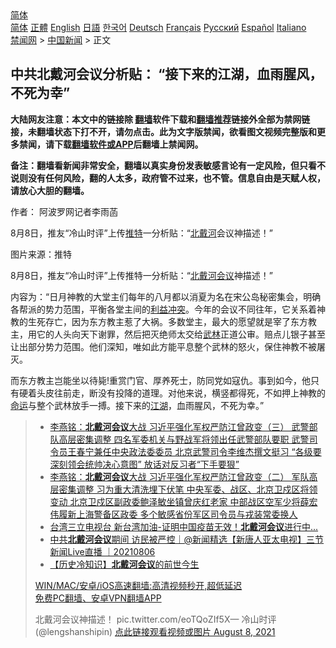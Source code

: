  <!-- 面包屑导航 --> <div class="breadcrumb"><!-- GTranslate: https://gtranslate.io/ -->  <div class="switcher notranslate">  <div class="selected">  <a href="#" onclick="return false;"> 简体</a>  </div>  <div class="option">  <a href="https://www.bannedbook.org" onclick="doGTranslate('zh-CN|zh-CN');jQuery('div.switcher div.selected a').html(jQuery(this).html());return false;" title="简体中文" class="nturl selected"> 简体</a>  <a href="https://www.bannedbook.org/zh-tw/" onclick="doGTranslate('zh-CN|zh-TW');jQuery('div.switcher div.selected a').html(jQuery(this).html());return false;" title="繁體中文" class="nturl"> 正體</a>  <a href="https://www.bannedbook.org/en/" onclick="doGTranslate('zh-CN|en');jQuery('div.switcher div.selected a').html(jQuery(this).html());return false;" title="English" class="nturl"> English</a>  <a href="https://www.bannedbook.org/ja/" onclick="doGTranslate('zh-CN|ja');jQuery('div.switcher div.selected a').html(jQuery(this).html());return false;" title="日本語" class="nturl"> 日語</a>  <a href="https://www.bannedbook.org/ko/" onclick="doGTranslate('zh-CN|ko');jQuery('div.switcher div.selected a').html(jQuery(this).html());return false;" title="한국어" class="nturl"> 한국어</a>  <a href="https://www.bannedbook.org/de/" onclick="doGTranslate('zh-CN|de');jQuery('div.switcher div.selected a').html(jQuery(this).html());return false;" title="Deutsch" class="nturl"> Deutsch</a>  <a href="https://www.bannedbook.org/fr/" onclick="doGTranslate('zh-CN|fr');jQuery('div.switcher div.selected a').html(jQuery(this).html());return false;" title="Français" class="nturl"> Français</a>  <a href="https://www.bannedbook.org/ru/" onclick="doGTranslate('zh-CN|ru');jQuery('div.switcher div.selected a').html(jQuery(this).html());return false;" title="Русский" class="nturl"> Русский</a>  <a href="https://www.bannedbook.org/es/" onclick="doGTranslate('zh-CN|es');jQuery('div.switcher div.selected a').html(jQuery(this).html());return false;" title="Español" class="nturl"> Español</a>  <a href="https://www.bannedbook.org/it/" onclick="doGTranslate('zh-CN|it');jQuery('div.switcher div.selected a').html(jQuery(this).html());return false;" title="Italiano" class="nturl"> Italiano</a>  </div>  </div>      <div class='breadcrumb-sub'><!-- Breadcrumb NavXT 6.3.0 --> <a href="https://www.bannedbook.org/" class="home">禁闻网</a> &gt; <a href="https://www.bannedbook.org/bnews/cnnews/" class="category">中国新闻</a> &gt; 正文</div></div><h2>中共北戴河会议分析贴： “接下来的江湖，血雨腥风，不死为幸”</h2> <p class="notice"><b>大陆网友注意：本文中的链接除 <a href="https://github.com/bannedbook/fanqiang" >翻墙</a>软件下载和<a href="https://github.com/killgcd/justmysocks/blob/master/README.md">翻墙推荐</a>链接外全部为禁网链接，未翻墙状态下打不开，请勿点击。此为文字版禁闻，欲看图文视频完整版和更多禁闻，请下载<a href="https://github.com/bannedbook/fanqiang">翻墙软件或APP</a>后翻墙上禁闻网。</p><p>备注：翻墙看新闻非常安全，翻墙以真实身份发表敏感言论有一定风险，但只看不说则没有任何风险，翻的人太多，政府管不过来，也不管。信息自由是天赋人权，请放心大胆的翻墙。</b></p>  <div class="entry"> <p>作者： 阿波罗网记者李雨菡</p> <p id="summary">8月8日，推友“冷山时评”上传<a href="https://www.bannedbook.org/bnews/tag/%e6%8e%a8%e7%89%b9/" class="st_tag internal_tag" rel="tag" title="标签 推特 下的日志">推特</a>一分析贴：“<a href="https://www.bannedbook.org/bnews/tag/%E5%8C%97%E6%88%B4%E6%B2%B3/" class="st_tag internal_tag" rel="tag" title="标签 北戴河 下的日志">北戴河</a>会议神描述！”</p>  <p>图片来源：推特</p> <p>8月8日，推友“冷山时评”上传推特一分析贴：“<a href="https://www.bannedbook.org/bnews/tag/%e5%8c%97%e6%88%b4%e6%b2%b3%e4%bc%9a%e8%ae%ae/" class="st_tag internal_tag" rel="tag" title="标签 北戴河会议 下的日志">北戴河会议</a>神描述！”</p>  <p>内容为：“日月神教的大堂主们每年的八月都以消夏为名在宋公岛秘密集会，明确各帮派的势力范围，平衡各堂主间的<a href="https://www.bannedbook.org/bnews/tag/%E5%88%A9%E7%9B%8A%E5%86%B2%E7%AA%81/" class="st_tag internal_tag" rel="tag" title="标签 利益冲突 下的日志">利益冲突</a>。今年的会议不同往年，它关系着神教的生死存亡，因为东方教主惹了大祸。多数堂主，最大的愿望就是宰了东方教主，用它的人头向天下谢罪，然后把灭绝师太交给<a href="https://www.bannedbook.org/bnews/tag/%E6%AD%A6%E6%9E%97/" class="st_tag internal_tag" rel="tag" title="标签 武林 下的日志">武林</a>正道公审。赔点儿银子甚至让出部分势力范围。他们深知，唯如此方能平息整个武林的怒火，保住神教不被屠灭。</p> <p>而东方教主岂能坐以待毙!重赏门官、厚养死士，防同党如寇仇。事到如今，他只有硬着头皮往前走，断没有投降的道理。对他来说，横竖都得死，不如押上神教的<a href="https://www.bannedbook.org/bnews/tag/%e5%91%bd%e8%bf%90/" class="st_tag internal_tag" rel="tag" title="标签 命运 下的日志">命运</a>与整个武林放手一搏。接下来的<a href="https://www.bannedbook.org/bnews/tag/%e6%b1%9f%e6%b9%96/" class="st_tag internal_tag" rel="tag" title="标签 江湖 下的日志">江湖</a>，血雨腥风，不死为幸。”</p>  <blockquote><ul class='op-related-articles' title='相关阅读'> <li><a href='https://www.bannedbook.org/bnews/comments/20210808/1602460.html' target='_blank'>李燕铭：<b>北戴河会议</b>大战 习近平强化军权严防江曾政变（三） 武警部队高层密集调整 四名军委机关与野战军将领出任武警部队要职 武警司令员王春宁兼任中央政法委委员 北京武警司令李维杰撰文挺习 “各级要深刻领会统帅决心意图” 放话对反习者“下手要狠”</a></li> <li><a href='https://www.bannedbook.org/bnews/comments/20210807/1601974.html' target='_blank'>李燕铭：<b>北戴河会议</b>大战 习近平强化军权严防江曾政变（二） 军队高层密集调整 习为重大清洗埋下伏笔 中央军委、战区、北京卫戍区将领变动 北京卫戍区副政委鲍泽敏坐镇曾庆红老家 中部战区空军少将薛宏伟履新上海警备区政委 多个敏感省份军区司令员与戎装常委换人</a></li> <li><a href='https://www.bannedbook.org/bnews/taiwannews/20210806/1601598.html' target='_blank'>台湾三立电视台 新台湾加油-证明中国疫苗无效！<b>北戴河会议</b>进行中...</a></li> <li><a href='https://www.bannedbook.org/bnews/bannedvideo/20210806/1601455.html' target='_blank'>中共<b>北戴河会议</b>期间 访民被严控｜@新闻精选【新唐人亚太电视】三节新闻Live直播 ｜20210806</a></li> <li><a href='https://www.bannedbook.org/bnews/headline/20210806/1601372.html' target='_blank'>【历史冷知识】<b>北戴河会议</b>的前世今生</a></li> </ul> <p class="texttj"> <a href="https://github.com/bannedbook/fanqiang/wiki/V2ray%E6%9C%BA%E5%9C%BA" target="_blank">WIN/MAC/安卓/iOS高速翻墙:高清视频秒开,超低延迟</a><br/> <a href="https://github.com/bannedbook/fanqiang/wiki/%E7%A6%81%E9%97%BB%E7%BD%91%E5%AE%89%E5%8D%93%E7%BF%BB%E5%A2%99%E6%96%B0%E9%97%BBAPP" target="_blank">免费PC翻墙、安卓VPN翻墙APP</a></p><p>北戴河会议神描述！ pic.twitter.com/eoTQoZIf5X— 冷山时评 (@lengshanshipin) <a href="https://twitter.com/lengshanshipin/status/1424160620241244162?ref_src=twsrc%5Etfw">点此链接观看视频或图片 August 8, 2021</a></p> </blockquote> </p><a name='sharetosocial'></a>  <div style="margin-bottom:5px;padding-bottom:5px;clear:both"> <div id="archive-pix-1" class="banner-ads"> <!-- AuctionX Display platform tag START --> <div id="26318x728x90x621x_ADSLOT2" clicktrack="%%CLICK_URL_ESC%%"></div> <!-- AuctionX Display platform tag END --> </div> <div id="archive-pix-2" class="banner-ads"> <!-- AuctionX Display platform tag START --> <div id="26315x300x250x621x_ADSLOT2" clicktrack="%%CLICK_URL_ESC%%"></div> <!-- AuctionX Display platform tag END --> </div> </div>  <div id="archive-pix-1" class="banner-ads"> <!-- AuctionX Display platform tag START --> <div id="26318x728x90x621x_ADSLOT3" clicktrack="%%CLICK_URL_ESC%%"></div> <!-- AuctionX Display platform tag END --> </div> </div><!--END ENTRY--> 